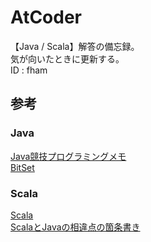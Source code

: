 # AtCoder
【Java / Scala】解答の備忘録。  
気が向いたときに更新する。  
ID : fham

## 参考
### Java
[Java競技プログラミングメモ](http://qiita.com/p_shiki37/items/65c18f88f4d24b2c528b)  
[BitSet](https://docs.oracle.com/javase/jp/8/docs/api/java/util/BitSet.html)  

### Scala
[Scala](http://www.ne.jp/asahi/hishidama/home/tech/scala/index.html)  
[ScalaとJavaの相違点の箇条書き](http://blog.mwsoft.jp/article/47056512.html)  
